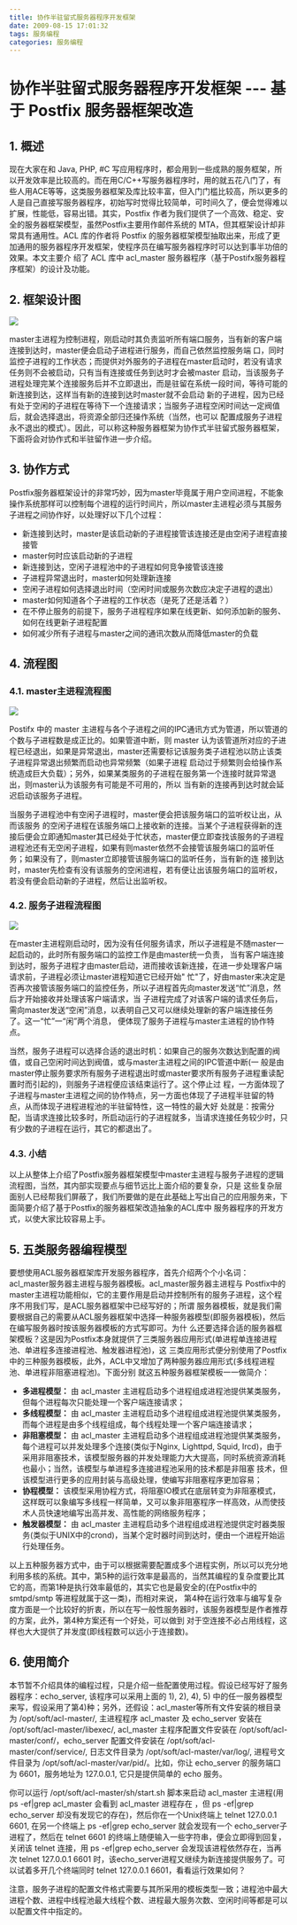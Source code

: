 ```yaml
---
title: 协作半驻留式服务器程序开发框架
date: 2009-08-15 17:01:32
tags: 服务编程
categories: 服务编程
---
```


# 协作半驻留式服务器程序开发框架 --- 基于 Postfix 服务器框架改造

## 1. 概述
现在大家在和 Java, PHP, #C 写应用程序时，都会用到一些成熟的服务框架，所以开发效率是比较高的。而在用C/C++写服务器程序时，用的就五花八门了，有些人用ACE等等，这类服务器框架及库比较丰富，但入门门槛比较高，所以更多的人是自己直接写服务器程序，初始写时觉得比较简单，可时间久了，便会觉得难以扩展，性能低，容易出错。其实，Postfix 作者为我们提供了一个高效、稳定、安全的服务器框架模型，虽然Postfix主要用作邮件系统的 MTA，但其框架设计却非常具有通用性。ACL 库的作者将 Postfix 的服务器框架模型抽取出来，形成了更加通用的服务器程序开发框架，使程序员在编写服务器程序时可以达到事半功倍的效果。本文主要介 绍了 ACL 库中 acl_master 服务器程序（基于Postifx服务器程序框架）的设计及功能。

## 2. 框架设计图

<img src=/img/server_framework.webp />

master主进程为控制进程，刚启动时其负责监听所有端口服务，当有新的客户端连接到达时，master便会启动子进程进行服务，而自己依然监控服务端 口，同时监控子进程的工作状态；而提供对外服务的子进程在master启动时，若没有请求任务则不会被启动，只有当有连接或任务到达时才会被master 启动，当该服务子进程处理完某个连接服务后并不立即退出，而是驻留在系统一段时间，等待可能的新连接到达，这样当有新的连接到达时master就不会启动 新的子进程，因为已经有处于空闲的子进程在等待下一个连接请求；当服务子进程空闲时间达一定阀值后，就会选择退出，将资源全部归还操作系统（当然，也可以 配置成服务子进程永不退出的模式）。因此，可以称这种服务器框架为协作式半驻留式服务器框架，下面将会对协作式和半驻留作进一步介绍。

## 3. 协作方式
Postfix服务器框架设计的非常巧妙，因为master毕竟属于用户空间进程，不能象操作系统那样可以控制每个进程的运行时间片，所以master主进程必须与其服务子进程之间协作好，以处理好以下几个过程：
- 新连接到达时，master是该启动新的子进程接管该连接还是由空闲子进程直接接管
- master何时应该启动新的子进程
- 新连接到达，空闲子进程池中的子进程如何竞争接管该连接
- 子进程异常退出时，master如何处理新连接
- 空闲子进程如何选择退出时间（空闲时间或服务次数应决定子进程的退出）
- master如何知道各个子进程的工作状态（是死了还是活着？）
- 在不停止服务的前提下，服务子进程程序如果在线更新、如何添加新的服务、如何在线更新子进程配置
- 如何减少所有子进程与master之间的通讯次数从而降低master的负载

## 4. 流程图
### 4.1. master主进程流程图

<img src=/img/master_proc.webp />

Postifx 中的 master 主进程与各个子进程之间的IPC通讯方式为管道，所以管道的个数与子进程数是成正比的。如果管道中断，则 master 认为该管道所对应的子进程已经退出，如果是异常退出，master还需要标记该服务类子进程池以防止该类子进程异常退出频繁而启动也异常频繁（如果子进程 启动过于频繁则会给操作系统造成巨大负载）；另外，如果某类服务的子进程在服务第一个连接时就异常退出，则master认为该服务有可能是不可用的，所以 当有新的连接再到达时就会延迟启动该服务子进程。

当服务子进程池中有空闲子进程时，master便会把该服务端口的监听权让出，从而该服务 的空闲子进程在该服务端口上接收新的连接。当某个子进程获得新的连接后便会立即通知master其已经处于忙状态，master便立即查找该服务的子进程 进程池还有无空闲子进程，如果有则master依然不会接管该服务端口的监听任务；如果没有了，则master立即接管该服务端口的监听任务，当有新的连 接到达时，master先检查有没有该服务的空闲进程，若有便让出该服务端口的监听权，若没有便会启动新的子进程，然后让出监听权。


### 4.2. 服务子进程流程图

<img src=/img/child_proc.webp />

在master主进程刚启动时，因为没有任何服务请求，所以子进程是不随master一起启动的，此时所有服务端口的监控工作是由master统一负责， 当有客户端连接到达时，服务子进程才由master启动，进而接收该新连接，在进一步处理客户端请求前，子进程必须让master进程知道它已经开始" 忙"了，好由master来决定是否再次接管该服务端口的监控任务，所以子进程首先向master发送“忙”消息，然后才开始接收并处理该客户端请求，当 子进程完成了对该客户端的请求任务后，需向master发送“空闲”消息，以表明自己又可以继续处理新的客户端连接任务了。这一“忙”一“闲”两个消息， 便体现了服务子进程与master主进程的协作特点。

当然，服务子进程可以选择合适的退出时机：如果自己的服务次数达到配置的阀值，或自己空闲时间达到阀值，或与master主进程之间的IPC管道中断(一 般是由master停止服务要求所有服务子进程退出时或master要求所有服务子进程重读配置时而引起的)，则服务子进程便应该结束运行了。这个停止过 程，一方面体现了子进程与master主进程之间的协作特点，另一方面也体现了子进程半驻留的特点，从而体现子进程进程池的半驻留特性，这一特性的最大好 处就是：按需分配，当请求连接比较多时，所启动运行的子进程就多，当请求连接任务较少时，只有少数的子进程在运行，其它的都退出了。

### 4.3. 小结
以上从整体上介绍了Postfix服务器框架模型中master主进程与服务子进程的逻辑流程图，当然，其内部实现要点与细节远比上面介绍的要复杂，只是 这些复杂层面别人已经帮我们屏蔽了，我们所要做的是在此基础上写出自己的应用服务来，下面简要介绍了基于Postfix的服务器框架改造抽象的ACL库中 服务器程序的开发方式，以使大家比较容易上手。

## 5. 五类服务器编程模型
要想使用ACL服务器框架库开发服务器程序，首先介绍两个个小名词：acl_master服务器主进程与服务器模板。acl_master服务器主进程与 Postfix中的master主进程功能相似，它的主要作用是启动并控制所有的服务子进程，这个程序不用我们写，是ACL服务器框架中已经写好的；所谓 服务器模板，就是我们需要根据自己的需要从ACL服务器框架中选择一种服务器模型(即服务器模板)，然后在编写服务器时按该服务器模板的方式写即可。为什 么还要选择合适的服务器框架模板？这是因为Postfix本身就提供了三类服务器应用形式(单进程单连接进程池、单进程多连接进程池、触发器进程池)，这 三类应用形式便分别使用了Postfix中的三种服务器模板，此外，ACL中又增加了两种服务器应用形式(多线程进程池、单进程非阻塞进程池)。下面分别 就这五种服务器框架模板一一做简介：

- **多进程模型：** 由 acl_master 主进程启动多个进程组成进程池提供某类服务，但每个进程每次只能处理一个客户端连接请求；
- **多线程模型：** 由 acl_master 主进程启动多个进程组成进程池提供某类服务，而每个进程是由多个线程组成，每个线程处理一个客户端连接请求；
- **非阻塞模型：** 由 acl_master 主进程启动多个进程组成进程池提供某类服务，每个进程可以并发处理多个连接(类似于Nginx, Lighttpd, Squid, Ircd)，由于采用非阻塞技术，该模型服务器的并发处理能力大大提高，同时系统资源消耗也最小；当然，该模型与单进程多连接进程池采用的技术都是非阻塞 技术，但该模型进行更多的应用封装与高级处理，使编写非阻塞程序更加容易；
- **协程模型：** 该模型采用协程方式，将阻塞IO模式在底层转变为非阻塞模式，这样既可以象编写多线程一样简单，又可以象非阻塞程序一样高效，从而使技术人员快速地编写出高并发、高性能的网络服务程序；
- **触发器模型：** 由 acl_master 主进程启动多个进程组成进程池提供定时器类服务(类似于UNIX中的crond)，当某个定时器时间到达时，便由一个进程开始运行处理任务。

以上五种服务器方式中，由于可以根据需要配置成多个进程实例，所以可以充分地利用多核的系统。其中，第5种的运行效率是最高的，当然其编程的复杂度要比其 它的高，而第1种是执行效率最低的，其实它也是最安全的(在Postfix中的smtpd/smtp 等进程就属于这一类)，而相对来说， 第4种在运行效率与编写复杂度方面是一个比较好的折衷，所以在写一般性服务器时，该服务器模型是作者推荐的方案，此外，第4种方案还有一个好处，可以做到 对于空连接不必占用线程，这样也大大提供了并发度(即线程数可以远小于连接数)。

## 6. 使用简介
本节暂不介绍具体的编程过程，只是介绍一些配置使用过程。假设已经写好了服务器程序：echo_server, 该程序可以采用上面的 1), 2), 4), 5) 中的任一服务器模型来写，假设采用了第4)种；另外，还假设：acl_master等所有文件安装的根目录为 /opt/soft/acl-master/, 主进程程序 acl_master 及 echo_server 安装在 /opt/soft/acl-master/libexec/,  acl_master 主程序配置文件安装在 /opt/soft/acl-master/conf/，echo_server 配置文件安装在 /opt/soft/acl-master/conf/service/, 日志文件目录为 /opt/soft/acl-master/var/log/, 进程号文件目录为 /opt/soft/acl-master/var/pid/。比如，你让 echo_server 的服务端口为 6601，服务地址为 127.0.0.1, 它只是提供简单的 echo 服务。

你可以运行 /opt/soft/acl-master/sh/start.sh 脚本来启动 acl_master 主进程(用 ps -ef|grep acl_master 会看到 acl_master 进程存在 ，但 ps -ef|grep echo_server 却没有发现它的存在)，然后你在一个Unix终端上 telnet 127.0.0.1 6601, 在另一个终端上 ps -ef|grep echo_server 就会发现有一个 echo_server子进程了，然后在 telnet 6601 的终端上随便输入一些字符串，便会立即得到回复，关闭该 telnet 连接，用 ps -ef|grep echo_server 会发现该进程依然存在，当再次 telnet 127.0.0.1 6601 时，该echo_server进程又继续为新连接提供服务了。可以试着多开几个终端同时 telnet 127.0.0.1 6601，看看运行效果如何？

注意，服务子进程的配置文件格式需要与其所采用的模板类型一致；进程池中最大进程个数、进程中线程池最大线程个数、进程最大服务次数、空闲时间等都是可以以配置文件中指定的。
